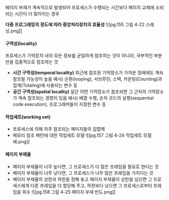 페이지 부재가 계속적으로 발생되어 프로세스가 수행되는 시간보다 페이지 교체에 소비되는 시간이 더 많아지는 경우

**다중 프로그래밍의 정도에 따라 중앙처리장치의 효율성**
![[pg.155 그림 4-22 스래싱.png]]

#### 구역성(locality)
프로세스가 기억장치 내의 모든 정보를 균일하게 참조하는 것이 아니라, 국부적인 부분만을 집중적으로 참조하는 것
- **시간 구역성(temporal locality)**
	최근에 참조된 기억장소가 가까운 장래에도 계속 참조될 가능성이 높음
	예시) 순환(looping), 서브루틴, 스택, 카운팅(Counting)과 집계(Totaling)에 사용되는 변수 등
- **공간 구역성(spatial locality)**
	일단 어떤 기억장소가 참조되면 그 근처의 기억장소가 계속 참조되는 경향이 있음
	예시) 배열 수행, 순차 코드의 실행(sequential code execution), 프로그래머들이 지정한 변수 등

#### 작업세트(working set)
- 프로세스에 의해 자주 참조되는 페이지들의 집합체
- 메모리 참조 패턴에 대한 작업세트 모델
![[pg.157 그림 4-24 작업세트 모델 예.png]]

#### 페이지 부재율
- 페이지 부재율이 너무 높다면, 그 프로세스가 더 많은 프레임을 필요로 한다는 것
- 페이지 부재율이 너무 낮다면, 그 프로세스가 너무 많은 프레임을 가지다는 것
- 페이지 부재율의 상한과 하한을 정해 놓고 페이지 부재율이 상한을 넘으면 그 프로세스에게 다른 프레임을 더 할당해 주고, 하한보다 낮으면 그 프로세스로부터 프레임을 회수
![[pg.158 그림 4-25 페이지 부재 빈도.png]]